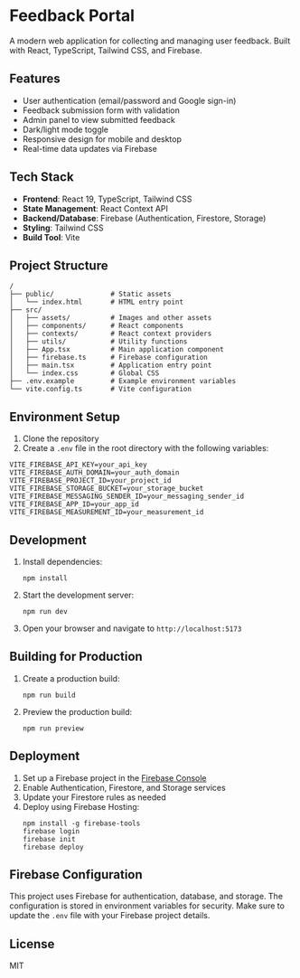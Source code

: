 # Feedback Portal

A modern web application for collecting and managing user feedback. Built with React, TypeScript, Tailwind CSS, and Firebase.

## Features

- User authentication (email/password and Google sign-in)
- Feedback submission form with validation
- Admin panel to view submitted feedback
- Dark/light mode toggle
- Responsive design for mobile and desktop
- Real-time data updates via Firebase

## Tech Stack

- **Frontend**: React 19, TypeScript, Tailwind CSS
- **State Management**: React Context API
- **Backend/Database**: Firebase (Authentication, Firestore, Storage)
- **Styling**: Tailwind CSS
- **Build Tool**: Vite

## Project Structure

```
/
├── public/              # Static assets
│   └── index.html       # HTML entry point
├── src/
│   ├── assets/          # Images and other assets
│   ├── components/      # React components
│   ├── contexts/        # React context providers
│   ├── utils/           # Utility functions
│   ├── App.tsx          # Main application component
│   ├── firebase.ts      # Firebase configuration
│   ├── main.tsx         # Application entry point
│   └── index.css        # Global CSS
├── .env.example         # Example environment variables
└── vite.config.ts       # Vite configuration
```

## Environment Setup

1. Clone the repository
2. Create a `.env` file in the root directory with the following variables:

```
VITE_FIREBASE_API_KEY=your_api_key
VITE_FIREBASE_AUTH_DOMAIN=your_auth_domain
VITE_FIREBASE_PROJECT_ID=your_project_id
VITE_FIREBASE_STORAGE_BUCKET=your_storage_bucket
VITE_FIREBASE_MESSAGING_SENDER_ID=your_messaging_sender_id
VITE_FIREBASE_APP_ID=your_app_id
VITE_FIREBASE_MEASUREMENT_ID=your_measurement_id
```

## Development

1. Install dependencies:
   ```
   npm install
   ```

2. Start the development server:
   ```
   npm run dev
   ```

3. Open your browser and navigate to `http://localhost:5173`

## Building for Production

1. Create a production build:
   ```
   npm run build
   ```

2. Preview the production build:
   ```
   npm run preview
   ```

## Deployment

1. Set up a Firebase project in the [Firebase Console](https://console.firebase.google.com/)
2. Enable Authentication, Firestore, and Storage services
3. Update your Firestore rules as needed
4. Deploy using Firebase Hosting:
   ```
   npm install -g firebase-tools
   firebase login
   firebase init
   firebase deploy
   ```

## Firebase Configuration

This project uses Firebase for authentication, database, and storage. The configuration is stored in environment variables for security. Make sure to update the `.env` file with your Firebase project details.

## License

MIT
